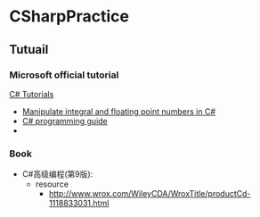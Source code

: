 # CSharpPractice

## Tutuail
### Microsoft official tutorial
[C# Tutorials](https://docs.microsoft.com/en-us/dotnet/csharp/tutorials/)

- [Manipulate integral and floating point numbers in C#](https://docs.microsoft.com/en-us/dotnet/csharp/tutorials/intro-to-csharp/numbers-in-csharp)
- [C# programming guide](https://docs.microsoft.com/zh-cn/dotnet/csharp/programming-guide/)
- 
### Book
- C#高级编程(第9版):
  - resource
    - http://www.wrox.com/WileyCDA/WroxTitle/productCd-1118833031.html